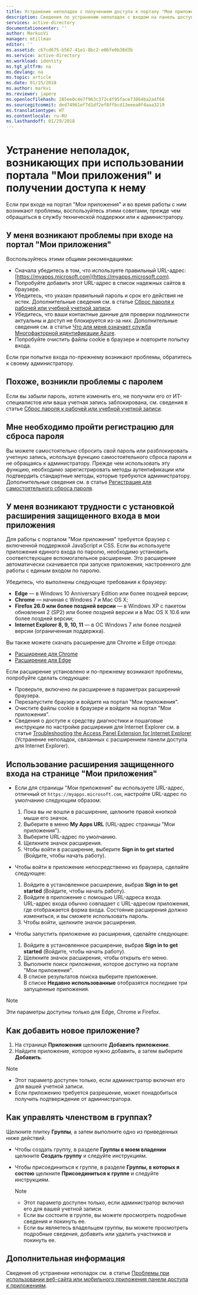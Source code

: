 ```yaml
---
title: Устранение неполадок с получением доступа к порталу "Мои приложения" в Azure Active Directory и его использование | Документация Майкрософт
description: Сведения по устранению неполадок с входом на панель доступа и выполнения общих задач на ней.
services: active-directory
documentationcenter: ''
author: MarkusVi
manager: mtillman
editor: ''
ms.assetid: c67cd675-b567-41e1-8bc2-e06fe0b38d3b
ms.service: active-directory
ms.workload: identity
ms.tgt_pltfrm: na
ms.devlang: na
ms.topic: article
ms.date: 01/15/2018
ms.author: markvi
ms.reviewer: japere
ms.openlocfilehash: 285ee0c4e7f963c372c4f95face73864ba2a4f68
ms.sourcegitcommit: ded74961ef7d1df2ef8ffbcd13eeea0f4aaa3219
ms.translationtype: HT
ms.contentlocale: ru-RU
ms.lasthandoff: 01/29/2018
---
```

# <a name="troubleshoot-issues-with-accessing-and-using-the-my-apps-portal"></a>Устранение неполадок, возникающих при использовании портала "Мои приложения" и получении доступа к нему

Если при входе на портал "Мои приложения" и во время работы с ним возникают проблемы, воспользуйтесь этими советами, прежде чем обращаться в службу технической поддержки или к администратору.

## <a name="i-am-having-trouble-signing-into-the-my-apps-portal"></a>У меня возникают проблемы при входе на портал "Мои приложения"

Воспользуйтесь этими общими рекомендациями:

- Сначала убедитесь в том, что используете правильный URL-адрес: [https://myapps.microsoft.com](https://myapps.microsoft.com).
- Попробуйте добавить этот URL-адрес в список надежных сайтов в браузере.
- Убедитесь, что указан правильный пароль и срок его действия не истек. Дополнительные сведения см. в статье [Сброс пароля к рабочей или учебной учетной записи](active-directory-passwords-update-your-own-password.md).
- Убедитесь, что ваши контактные данные для проверки подлинности актуальны и доступ не блокируется из-за них. Дополнительные сведения см. в статье [Что для меня означает служба Многофакторной идентификации Azure](https://docs.microsoft.com/azure/multi-factor-authentication/end-user/multi-factor-authentication-end-user).
- Попробуйте очистить файлы cookie в браузере и повторите попытку входа.

Если при попытке входа по-прежнему возникают проблемы, обратитесь к своему администратору.


## <a name="i-seem-to-be-having-password-issues"></a>Похоже, возникли проблемы с паролем

Если вы забыли пароль, хотите изменить его, не получили его от ИТ-специалистов или ваша учетная запись заблокирована, см. сведения в статье [Сброс пароля к рабочей или учебной учетной записи](active-directory-passwords-update-your-own-password.md).

## <a name="i-need-to-register-for-password-reset"></a>Мне необходимо пройти регистрацию для сброса пароля

Вы можете самостоятельно сбросить свой пароль или разблокировать учетную запись, используя функцию самостоятельного сброса пароля и не обращаясь к администратору. Прежде чем использовать эту функцию, необходимо зарегистрировать методы аутентификации или подтвердить стандартные методы, которые требуются администратору. Дополнительные сведения см. в статье [Регистрация для самостоятельного сброса пароля](active-directory-passwords-reset-register.md).


## <a name="i-am-having-trouble-installing-the-my-apps-secure-sign-in-extension"></a>У меня возникают трудности с установкой расширения защищенного входа в мои приложения

Для работы с порталом "Мои приложения" требуется браузер с включенной поддержкой JavaScript и CSS. Если вы используете приложения единого входа по паролю, необходимо установить соответствующее вспомогательное расширение. Это расширение автоматически скачивается при запуске приложения, настроенного для работы с единым входом по паролю.

Убедитесь, что выполнены следующие требования к браузеру:
- **Edge** — в Windows 10 Anniversary Edition или более поздней версии;
- **Chrome** — начиная с Windows 7 и Mac OS X;
- **Firefox 26.0 или более поздней версии** — в Windows XP с пакетом обновления 2 (SP2) или более поздней версии и в Mac OS X 10.6 или более поздней версии;
- **Internet Explorer 8, 9, 10, 11** — в ОС Windows 7 или более поздней версии (ограниченная поддержка).

Вы также можете скачать расширение для Chrome и Edge отсюда:

- [Расширение для Chrome](https://chrome.google.com/webstore/detail/access-panel-extension/ggjhpefgjjfobnfoldnjipclpcfbgbhl)
- [Расширение для Edge](https://www.microsoft.com/store/apps/9pc9sckkzk84)

Если расширение установлено и по-прежнему возникают проблемы, попробуйте сделать следующее:

- Проверьте, включено ли расширение в параметрах расширений браузера.
- Перезапустите браузер и войдите на портал "Мои приложения".
- Очистите файлы cookie в браузере и войдите на портал "Мои приложения".
- Сведения о доступе к средству диагностики и пошаговые инструкции по настройке расширения для Internet Explorer см. в статье [Troubleshooting the Access Panel Extension for Internet Explorer](https://docs.microsoft.com/azure/active-directory/active-directory-saas-ie-troubleshooting) (Устранение неполадок, связанных с расширением панели доступа для Internet Explorer).

## <a name="use-the-my-apps-secure-sign-in-extension"></a>Использование расширения защищенного входа на странице "Мои приложения"
* Если для страницы "Мои приложения" вы используете URL-адрес, отличный от `https://myapps.microsoft.com`, настройте URL-адрес по умолчанию следующим образом:
   1. Пока вы *не* вошли в расширение, щелкните правой кнопкой мыши его значок.
   2. Выберите в меню **My Apps URL** (URL-адрес страницы "Мои приложения").
   3. Выберите URL-адрес по умолчанию.
   4. Щелкните значок расширения.
   5. Чтобы войти в расширение, выберите **Sign in to get started** (Войдите, чтобы начать работу).

* Чтобы войти в приложение непосредственно из браузера, сделайте следующее:
   1. Войдите в установленное расширение, выбрав **Sign in to get started** (Войдите, чтобы начать работу).
   2. Войдите в приложение с помощью URL-адреса входа.  
       URL-адрес входа обычно совпадает с URL-адресом приложения, где отображается форма входа.
      Состояние расширения должно измениться, и вы сможете использовать пароль.
   3. Чтобы войти, щелкните значок расширения.

* Чтобы запустить приложение из расширения, сделайте следующее:
   1. Войдите в установленное расширение, выбрав **Sign in to get started** (Войдите, чтобы начать работу).
   2. Щелкните значок расширения, чтобы открыть его меню.
   3. Выполните поиск приложения, которое доступно на портале "Мои приложения".
   4. В списке результатов поиска выберите приложение.  
       В списке **Недавно использованные** отобразятся последние три запущенные приложения.

> [!NOTE]
> Эти параметры доступны только для Edge, Chrome и Firefox.

## <a name="how-do-i-add-a-new-app"></a>Как добавить новое приложение?

1.  На странице **Приложения** щелкните **Добавить приложение**.
2.  Найдите приложение, которое нужно добавить, а затем выберите **Добавить**.

   > [!NOTE]
   > * Этот параметр доступен только, если администратор включил его для вашей учетной записи.
   > * Если приложению требуется разрешение, может понадобиться получить подтверждение от администратора.
   > 

## <a name="how-do-i-manage-my-group-memberships"></a>Как управлять членством в группах?

Щелкните плитку **Группы**, а затем выполните одно из приведенных ниже действий. 
* Чтобы создать группу, в разделе **Группы в моем владении** щелкните **Создать группу** и следуйте инструкциям.
* Чтобы присоединиться к группе, в разделе **Группы, в которых я состою** щелкните **Присоединиться к группе** и следуйте инструкциям.

   > [!NOTE]
   > * Этот параметр доступен только, если администратор включил его для вашей учетной записи.
   > * Если вы состоите в группе, вы можете просмотреть подробные сведения и покинуть ее.
   > * Если вы являетесь владельцем группы, вы можете просмотреть подробные сведения, добавить или удалить участников и покинуть ее.
   >


## <a name="next-steps"></a>Дополнительная информация

Сведения об устранении неполадок см. в статье [Проблемы при использовании веб-сайта или мобильного приложения панели доступа к приложениям](active-directory-application-access-panel-content-map.md).

